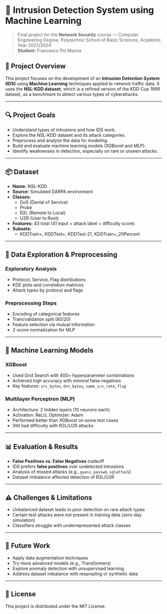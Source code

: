 
# 🔐 Intrusion Detection System using Machine Learning

> Final project for the **Network Security** course — Computer Engineering Degree, Polytechnic School of Basic Sciences, Academic Year 2023/2024  
> **Student:** Francesco Pio Manna

## 📘 Project Overview

This project focuses on the development of an **Intrusion Detection System (IDS)** using **Machine Learning** techniques applied to network traffic data. It uses the **NSL-KDD dataset**, which is a refined version of the KDD Cup 1999 dataset, as a benchmark to detect various types of cyberattacks.

---

## 🔍 Project Goals

- Understand types of intrusions and how IDS work.
- Explore the NSL-KDD dataset and its attack categories.
- Preprocess and analyze the data for modeling.
- Build and evaluate machine learning models (XGBoost and MLP).
- Identify weaknesses in detection, especially on rare or unseen attacks.

---

## 📦 Dataset

- **Name:** NSL-KDD
- **Source:** Simulated DARPA environment
- **Classes:**
  - DoS (Denial of Service)
  - Probe
  - R2L (Remote to Local)
  - U2R (User to Root)
- **Features:** 43 total (41 input + attack label + difficulty score)
- **Subsets:**
  - KDDTrain+, KDDTest+, KDDTest-21, KDDTrain+_20Percent

---

## 🧪 Data Exploration & Preprocessing

### Exploratory Analysis

- Protocol, Service, Flag distributions
- KDE plots and correlation matrices
- Attack types by protocol and flags

### Preprocessing Steps

- Encoding of categorical features
- Train/validation split (80/20)
- Feature selection via mutual information
- Z-score normalization for MLP

---

## 🤖 Machine Learning Models

### XGBoost

- Used Grid Search with 400+ hyperparameter combinations
- Achieved high accuracy with minimal false negatives
- Key features: `src_bytes`, `dst_bytes`, `same_srv_rate`, `flag`

### Multilayer Perceptron (MLP)

- Architecture: 2 hidden layers (10 neurons each)
- Activation: ReLU, Optimizer: Adam
- Performed better than XGBoost on some test cases
- Still had difficulty with R2L/U2R attacks

---

## 📊 Evaluation & Results

- **False Positives vs. False Negatives** tradeoff
- IDS prefers **false positives** over undetected intrusions
- Analysis of missed attacks (e.g., `guess_passwd`, `sqlattack`)
- Dataset imbalance affected detection of R2L/U2R

---

## ⚠️ Challenges & Limitations

- Unbalanced dataset leads to poor detection on rare attack types
- Certain test attacks were not present in training data (zero-day simulation)
- Classifiers struggle with underrepresented attack classes

---

## 🧩 Future Work

- Apply data augmentation techniques
- Try more advanced models (e.g., Transformers)
- Explore anomaly detection with unsupervised learning
- Address dataset imbalance with resampling or synthetic data

---

## 📄 License

This project is distributed under the MIT License.
